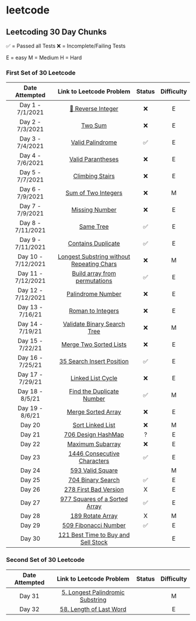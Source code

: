 # leetcode

## Leetcoding 30 Day Chunks

✅ = Passed all Tests
❌ = Incomplete/Failing 
Tests

E = easy
M = Medium
H = Hard

### First Set of 30 Leetcode

| Date Attempted    | Link to Leetcode Problem | Status | Difficulty |
| :----------: | :----------: | :-----:|  :-----:|
| Day 1 - 7/1/2021|[🙅 Reverse Integer](https://leetcode.com/problems/reverse-integer/) | ❌ | E|
| Day 2 - 7/3/2021| [Two Sum](https://leetcode.com/problems/two-sum/)|❌ |E |
| Day 3 - 7/4/2021| [Valid Palindrome](https://leetcode.com/problems/valid-palindrome/)| ✅  | E|
| Day 4 - 7/6/2021 | [Valid Parantheses](https://leetcode.com/problems/valid-parentheses/)| ❌| E|
| Day 5 - 7/7/2021| [Climbing Stairs](https://leetcode.com/problems/climbing-stairs/)| ❌| E|
| Day 6 - 7/9/2021 | [Sum of Two Integers](https://leetcode.com/problems/sum-of-two-integers)|❌| M|
| Day 7 - 7/9/2021 | [Missing Number](https://leetcode.com/problems/missing-number/)| ❌| E|
| Day 8 - 7/11/2021 | [Same Tree](https://leetcode.com/problems/same-tree/)|✅  | E |
| Day 9 - 7/11/2021 | [Contains Duplicate](https://leetcode.com/problems/contains-duplicate/)| ✅ | E|
| Day 10 - 7/12/2021 | [Longest Substring without Repeating Chars](https://leetcode.com/problems/longest-substring-without-repeating-characters/) | ❌ |M |
| Day 11 - 7/12/2021 | [Build array from permutations](https://leetcode.com/problems/build-array-from-permutation/)|✅  | E |
| Day 12 - 7/12/2021 | [Palindrome Number](https://leetcode.com/problems/palindrome-number/)| ❌| E |
| Day 13 - 7/16/21 | [Roman to Integers](https://leetcode.com/problems/roman-to-integer/)|  ❌| E|
| Day 14 - 7/19/21 | [Validate Binary Search Tree](https://leetcode.com/problems/validate-binary-search-tree/)| ❌ |M |
| Day 15 - 7/22/21 | [Merge Two Sorted Lists](https://leetcode.com/problems/merge-two-sorted-lists/)|❌  | E|
| Day 16 - 7/25/21 | [35 Search Insert Position](https://leetcode.com/problems/search-insert-position/)|✅|E |
| Day 17 - 7/29/21 | [Linked List Cycle](https://leetcode.com/problems/linked-list-cycle/)|❌ |E |
| Day 18 - 8/5/21 | [Find the Duplicate Number](https://leetcode.com/problems/find-the-duplicate-number/)|✅ |M |
| Day 19 - 8/6/21 | [Merge Sorted Array](https://leetcode.com/problems/merge-sorted-array/)|❌  | E|
| Day 20 | [Sort Linked List](https://leetcode.com/problems/sort-list/)|❌  |M |
| Day 21 | [706 Design HashMap](https://leetcode.com/problems/design-hashmap/)| ? | E|
| Day 22 | [Maximum Subarray](https://leetcode.com/problems/maximum-subarray/)|❌  |E|
| Day 23 | [1446 Consecutive Characters](https://leetcode.com/problems/consecutive-characters/)| ✅ |E |
| Day 24 | [593 Valid Square](https://leetcode.com/problems/valid-square/)| |M |
| Day 25 | [704 Binary Search](https://leetcode.com/problems/binary-search/)| ✅ |E |
| Day 26 | [278 First Bad Version](https://leetcode.com/problems/first-bad-version/)|X |E |
| Day 27 | [977 Squares of a Sorted Array](https://leetcode.com/problems/squares-of-a-sorted-array/) |  ✅|E |
| Day 28 | [189 Rotate Array](https://leetcode.com/problems/rotate-array/)| X|M |
| Day 29 | [509 Fibonacci Number](https://leetcode.com/problems/fibonacci-number/)| ✅| E|
| Day 30 | [121 Best Time to Buy and Sell Stock](https://leetcode.com/problems/best-time-to-buy-and-sell-stock/)| | E|

### Second Set of 30 Leetcode

| Date Attempted    | Link to Leetcode Problem | Status | Difficulty |
| :----------: | :----------: | :-----:|  :-----:|
| Day 31|[5. Longest Palindromic Substring](https://leetcode.com/problems/longest-palindromic-substring/) |  | M|
| Day 32| [58. Length of Last Word](https://leetcode.com/problems/length-of-last-word/)| |E |